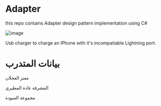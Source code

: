# Adapter
this repo contains Adapter design pattern implementation using C#


![image](https://user-images.githubusercontent.com/82468827/123513975-da410780-d698-11eb-95f2-227832a21e45.png)


Usb charger to charge an IPhone with it's incompatiable Lightning port.


# بيانات المتدرب


معتز العحلان


المشرفة غادة المطيري


مجموعة السودة
